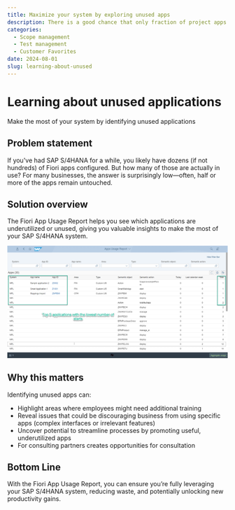 ```yaml
---
title: Maximize your system by exploring unused apps
description: There is a good chance that only fraction of project apps is in use
categories: 
  - Scope management
  - Test management
  - Customer Favorites
date: 2024-08-01
slug: learning-about-unused
---
```

# Learning about unused applications

Make the most of your system by identifying unused applications

<!-- more -->

## Problem statement

If you've had SAP S/4HANA for a while, you likely have dozens (if not hundreds) of Fiori apps configured. But how many of those are actually in use? For many businesses, the answer is surprisingly low—often, half or more of the apps remain untouched.

## Solution overview

The Fiori App Usage Report helps you see which applications are underutilized or unused, giving you valuable insights to make the most of your SAP S/4HANA system.

[![](res/rarely-used.png)](res/rarely-used.png)


## Why this matters
Identifying unused apps can:

- Highlight areas where employees might need additional training
- Reveal issues that could be discouraging business from using specific apps (complex interfaces or irrelevant features)
- Uncover potential to streamline processes by promoting useful, underutilized apps
- For consulting partners creates opportunities for consultation

## Bottom Line

With the Fiori App Usage Report, you can ensure you’re fully leveraging your SAP S/4HANA system, reducing waste, and potentially unlocking new productivity gains.
